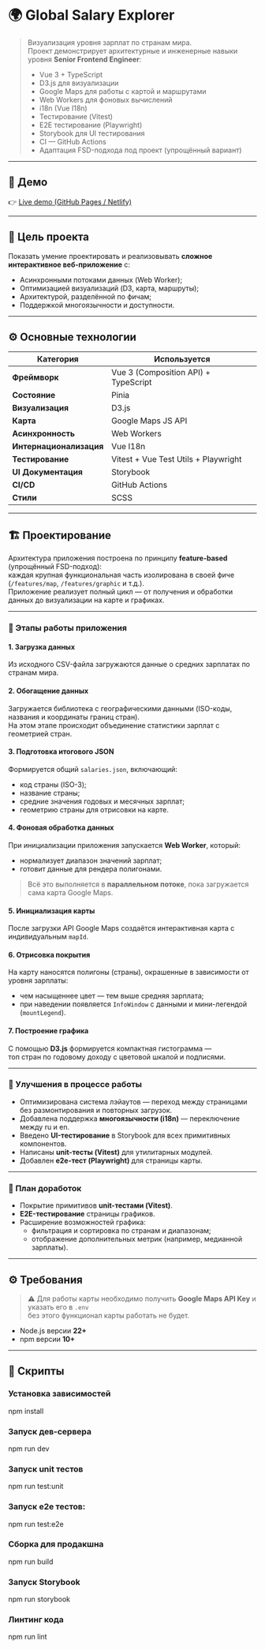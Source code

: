 # 🌍 Global Salary Explorer

> Визуализация уровня зарплат по странам мира.  
> Проект демонстрирует архитектурные и инженерные навыки уровня **Senior Frontend Engineer**:
>
> - Vue 3 + TypeScript
> - D3.js для визуализации
> - Google Maps для работы с картой и маршрутами
> - Web Workers для фоновых вычислений
> - i18n (Vue I18n)
> - Тестирование (Vitest)
> - E2E тестирование (Playwright)
> - Storybook для UI тестирования
> - CI — GitHub Actions
> - Адаптация FSD-подхода под проект (упрощённый вариант)

---

## 🚀 Демо

👉 [Live demo (GitHub Pages / Netlify)](https://google.com)

---

## 🧩 Цель проекта

Показать умение проектировать и реализовывать **сложное интерактивное веб-приложение** с:

- Асинхронными потоками данных (Web Worker);
- Оптимизацией визуализаций (D3, карта, маршруты);
- Архитектурой, разделённой по фичам;
- Поддержкой многоязычности и доступности.

---

## ⚙️ Основные технологии

| Категория               | Используется                         |
|--------------------------|--------------------------------------|
| **Фреймворк**            | Vue 3 (Composition API) + TypeScript |
| **Состояние**            | Pinia                                |
| **Визуализация**         | D3.js                                |
| **Карта**                | Google Maps JS API                   |
| **Асинхронность**        | Web Workers                          |
| **Интернационализация**  | Vue I18n                             |
| **Тестирование**         | Vitest + Vue Test Utils + Playwright |
| **UI Документация**      | Storybook                            |
| **CI/CD**                | GitHub Actions                       |
| **Стили**                | SCSS                                 |

---

## 🏗️ Проектирование

Архитектура приложения построена по принципу **feature-based** (упрощённый FSD-подход):  
каждая крупная функциональная часть изолирована в своей фиче (`/features/map`, `/features/graphic` и т.д.).  
Приложение реализует полный цикл — от получения и обработки данных до визуализации на карте и графиках.

---

### 🔄 Этапы работы приложения

#### 1. **Загрузка данных**
Из исходного CSV-файла загружаются данные о средних зарплатах по странам мира.

#### 2. **Обогащение данных**
Загружается библиотека с географическими данными (ISO-коды, названия и координаты границ стран).  
На этом этапе происходит объединение статистики зарплат с геометрией стран.

#### 3. **Подготовка итогового JSON**
Формируется общий `salaries.json`, включающий:
- код страны (ISO-3);
- название страны;
- средние значения годовых и месячных зарплат;
- геометрию страны для отрисовки на карте.

#### 4. **Фоновая обработка данных**
При инициализации приложения запускается **Web Worker**, который:
- нормализует диапазон значений зарплат;
- готовит данные для рендера полигонами.
> Всё это выполняется в **параллельном потоке**, пока загружается сама карта Google Maps.

#### 5. **Инициализация карты**
После загрузки API Google Maps создаётся интерактивная карта c индивидуальным `mapId`.

#### 6. **Отрисовка покрытия**
На карту наносятся полигоны (страны), окрашенные в зависимости от уровня зарплаты:
- чем насыщеннее цвет — тем выше средняя зарплата;
- при наведении появляется `InfoWindow` с данными и мини-легендой (`mountLegend`).

#### 7. **Построение графика**
С помощью **D3.js** формируется компактная гистограмма —  
топ стран по годовому доходу с цветовой шкалой и подписями.

---

### 🧠 Улучшения в процессе работы

- Оптимизирована система лэйаутов — переход между страницами без размонтирования и повторных загрузок.
- Добавлена поддержка **многоязычности (i18n)** — переключение между ru и en.
- Введено **UI-тестирование** в Storybook для всех примитивных компонентов.
- Написаны **unit-тесты (Vitest)** для утилитарных модулей.
- Добавлен **e2e-тест (Playwright)** для страницы карты.

---

### 🚧 План доработок

- Покрытие примитивов **unit-тестами (Vitest)**.
- **E2E-тестирование** страницы графиков.
- Расширение возможностей графика:
    - фильтрация и сортировка по странам и диапазонам;
    - отображение дополнительных метрик (например, медианной зарплаты).

---

## ⚙️ Требования

> ⚠️ Для работы карты необходимо получить **Google Maps API Key** и указать его в `.env`  
> без этого функционал карты работать не будет.

- Node.js версии **22+**
- npm версии **10+**

---

## 🧰 Скрипты

### Установка зависимостей

npm install

### Запуск дев-сервера

npm run dev

### Запуск unit тестов

npm run test:unit

### Запуск e2e тестов:

npm run test:e2e

### Сборка для продакшна

npm run build

### Запуск Storybook

npm run storybook

### Линтинг кода

npm run lint
